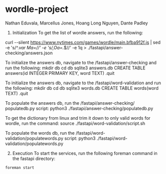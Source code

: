 # wordle-project
Nathan Eduvala, Marcellus Jones, Hoang Long Nguyen, Dante Padley


1. Initialization
To get the list of wordle answers, run the following:

curl --silent https://www.nytimes.com/games/wordle/main.bfba912f.js |
sed -e 's/^.*var Ma=//' -e 's/,Oa=.*$//' -e 1q > ./fastapi/answer-checking/answers.json

To initialize the answers db, navigate to the /fastapi/answer-checking and run the following:
mkdir db
cd db
sqlite3 answers.db
CREATE TABLE answers(id INTEGER PRIMARY KEY, word TEXT)
.quit

To initialize the answers db, navigate to the /fastapi/word-validation and run the following:
mkdir db
cd db
sqlite3 words.db
CREATE TABLE words(word TEXT)
.quit


To populate the answers db, run the /fastapi/answer-checking/
populatedb.py script:
python3 ./fastapi/answer-checking/populatedb.py

To get the dictionary from linux and trim it down to only valid words for wordle, run the command:
source ./fastapi/word-validation/script.sh

To populate the words db, run the /fastapi/word-validation/populatewords.py script:
python3 ./fastapi/word-validation/populatewords.py




2. Execution
To start the services, run the following foreman command in the fastapi directory:

`foreman start`